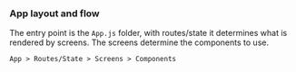 ### App layout and flow
The entry point is the `App.js` folder, with routes/state it determines what is rendered by screens. The screens determine the components to use.

`App > Routes/State > Screens > Components`